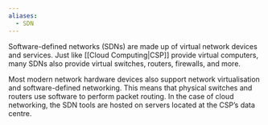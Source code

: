 ```yaml
---
aliases:
  - SDN
---
```

Software-defined networks (SDNs) are made up of virtual network devices and services. Just like [[Cloud Computing|CSP]] provide virtual computers, many SDNs also provide virtual switches, routers, firewalls, and more. 

Most modern network hardware devices also support network virtualisation and software-defined networking. This means that physical switches and routers use software to perform packet routing. In the case of cloud networking, the SDN tools are hosted on servers located at the CSP’s data centre.